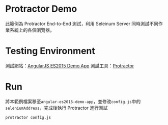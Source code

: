 # Protractor Demo
此範例為 Protractor End-to-End 測試，利用 Seleinum Server 同時測試不同作業系統上的各個瀏覽器。

# Testing Environment
測試網站：[AngularJS ES2015 Demo App](https://github.com/jigsawye/angular-es2015-demo-app)
測試工具：[Protractor](https://angular.github.io/protractor/#/)

# Run
將本範例檔案移至```angular-es2015-demo-app```，並修改```config.js```中的```seleniumAddress```，完成後執行 Protractor 進行測試
```
protractor config.js
```

